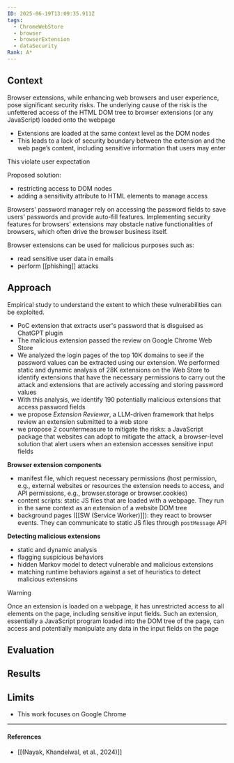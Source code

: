 ```yaml
---
ID: 2025-06-19T13:09:35.911Z
tags:
  - ChromeWebStore
  - browser
  - browserExtension
  - dataSecurity
Rank: A*
---
```

## Context

Browser extensions, while enhancing web browsers and user experience, pose significant security risks. The underlying cause of the risk is the unfettered access of the HTML DOM tree to browser extensions (or any JavaScript) loaded onto the webpage
- Extensions are loaded at the same context level as the DOM nodes
- This leads to a lack of security boundary between the extension and the web page’s content, including sensitive information that users may enter

This violate user expectation

Proposed solution:
- restricting access to DOM nodes
- adding a sensitivity attribute to HTML elements to manage access

Browsers' password manager rely on accessing the password fields to save users' passwords and provide auto-fill features. Implementing security features for browsers' extensions may obstacle native functionalities of browsers, which often drive the browser business itself.

Browser extensions can be used for malicious purposes such as:
- read sensitive user data in emails
- perform [[phishing]] attacks

## Approach

Empirical study to understand the extent to which these vulnerabilities can be exploited.
- PoC extension that extracts user's password that is disguised as ChatGPT plugin
- The malicious extension passed the review on Google Chrome Web Store
- We analyzed the login pages of the top 10K domains to see if the password values can be extracted using our extension. We performed static and dynamic analysis of 28K extensions on the Web Store to identify extensions that have the necessary permissions to carry out the attack and extensions that are actively accessing and storing password values
- With this analysis, we identify 190 potentially malicious extensions that access password fields
- we propose *Extension Reviewer*, a LLM-driven framework that helps review an extension submitted to a web store
- we propose 2 countermeasure to mitigate the risks: a JavaScript package that websites can adopt to mitigate the attack, a browser-level solution that alert users when an extension accesses sensitive input fields

**Browser extension components**
- manifest file, which request necessary permissions (host permission, e.g., external websites or resources the extension needs to access, and API permissions, e.g., browser.storage or browser.cookies)
- content scripts: static JS files that are loaded with a webpage. They run in the same context as an extension of a website DOM tree
- background pages ([[SW (Service Worker)]]):  they react to browser events. They can communicate to static JS files through `postMessage` API

**Detecting malicious extensions**
- static and dynamic analysis
- flagging suspicious behaviors
- hidden Markov model to detect vulnerable and malicious extensions
- matching runtime behaviors against a set of heuristics to detect malicious extensions

> [!WARNING] 
> Once an extension is loaded on a webpage, it has unrestricted access to all elements on the page, including sensitive input fields. Such an extension, essentially a JavaScript program loaded into the DOM tree of the page, can access and potentially manipulate any data in the input fields on the page 

## Evaluation



## Results


## Limits

- This work focuses on Google Chrome

---
#### References
- [[(Nayak, Khandelwal, et al., 2024)]]
